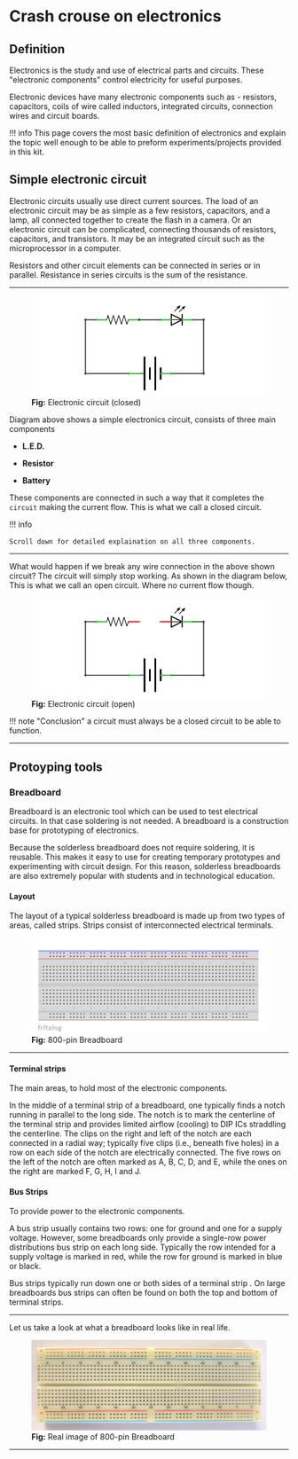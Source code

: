 # **Crash crouse on electronics**

## **Definition**

Electronics is the study and use of electrical parts and circuits. These "electronic components" control electricity for useful purposes.

Electronic devices have many electronic components such as - resistors, capacitors, coils of wire called inductors, integrated circuits, connection wires and circuit boards.

!!! info
    This page covers the most basic definition of electronics and explain the topic well enough to be able to preform experiments/projects provided in this kit.

## **Simple electronic circuit**

Electronic circuits usually use direct current sources. The load of an electronic circuit may be as simple as a few resistors, capacitors, and a lamp, all connected together to create the flash in a camera. Or an electronic circuit can be complicated, connecting thousands of resistors, capacitors, and transistors. It may be an integrated circuit such as the microprocessor in a computer.

Resistors and other circuit elements can be connected in series or in parallel. Resistance in series circuits is the sum of the resistance.

<hr>

<figure>
  <img src="../assets/electronicCircuit.png" />
  <figcaption><b>Fig:</b> Electronic circuit (closed)</figcaption>
</figure>

Diagram above shows a simple electronics circuit, consists of three main components

* **L.E.D.**

* **Resistor**

* **Battery**

These components are connected in such a way that it completes the `circuit` making the current flow. This is what we call a closed circuit.

!!! info

    Scroll down for detailed explaination on all three components.

 
<hr>

What would happen if we break any wire connection in the above shown circuit? The circuit will simply stop working. As shown in the diagram below, This is what we call an open circuit. Where no current flow though.


<figure>
  <img src="../assets/electronicCircuitbroken.png" />
  <figcaption><b>Fig:</b> Electronic circuit (open)</figcaption>
</figure>

!!! note "Conclusion" 
    a circuit must always be a closed circuit to be able to function.

<hr>

## **Protoyping tools**

### **Breadboard**

Breadboard is an electronic tool which can be used to test electrical circuits. In that case soldering is not needed. A breadboard is a construction base for prototyping of electronics.

Because the solderless breadboard does not require soldering, it is reusable. This makes it easy to use for creating temporary prototypes and experimenting with circuit design. For this reason, solderless breadboards are also extremely popular with students and in technological education.

#### **Layout**

The layout of a typical solderless breadboard is made up from two types of areas, called strips. Strips consist of interconnected electrical terminals.

<figure>
  <img src="../assets/breadboard.png" />
  <figcaption><b>Fig:</b> 800-pin Breadboard</figcaption>
</figure>
<hr>

#### **Terminal strips**

The main areas, to hold most of the electronic components.

In the middle of a terminal strip of a breadboard, one typically finds a notch running in parallel to the long side. The notch is to mark the centerline of the terminal strip and provides limited airflow (cooling) to DIP ICs straddling the centerline. The clips on the right and left of the notch are each connected in a radial way; typically five clips (i.e., beneath five holes) in a row on each side of the notch are electrically connected. The five rows on the left of the notch are often marked as A, B, C, D, and E, while the ones on the right are marked F, G, H, I and J. 

#### **Bus Strips**

To provide power to the electronic components.

A bus strip usually contains two rows: one for ground and one for a supply voltage. However, some breadboards only provide a single-row power distributions bus strip on each long side. Typically the row intended for a supply voltage is marked in red, while the row for ground is marked in blue or black.

Bus strips typically run down one or both sides of a terminal strip . On large breadboards bus strips can often be found on both the top and bottom of terminal strips.

<hr>

Let us take a look at what a breadboard looks like in real life.

<figure>
  <img src="../assets/breadboard_real.png" />
  <figcaption><b>Fig:</b> Real image of 800-pin Breadboard</figcaption>
</figure>

<hr>